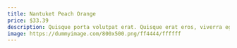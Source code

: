 ```yaml
---
title: Nantuket Peach Orange
price: $33.39
description: Quisque porta volutpat erat. Quisque erat eros, viverra eget, congue eget, semper rutrum, nulla. Nunc purus.
image: https://dummyimage.com/800x500.png/ff4444/ffffff
---
```


